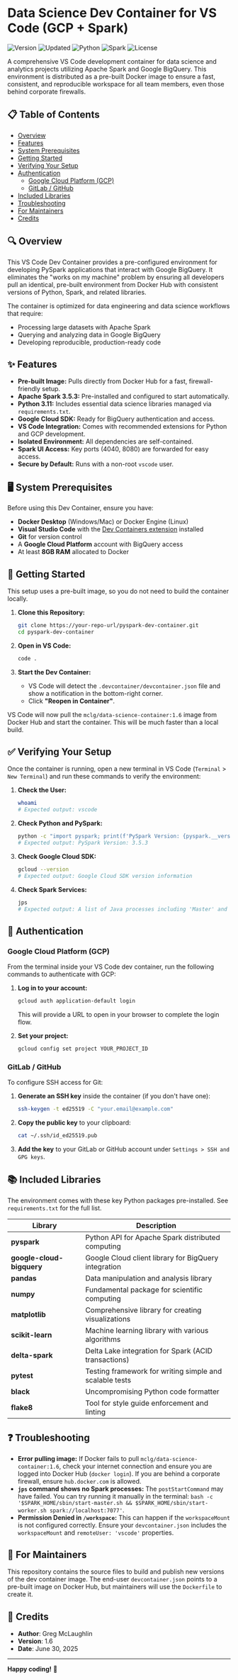 ﻿# Data Science Dev Container for VS Code (GCP + Spark)

![Version](https://img.shields.io/badge/Version-1.6-blue)
![Updated](https://img.shields.io/badge/Updated-June%202025-green)
![Python](https://img.shields.io/badge/Python-3.11-yellow)
![Spark](https://img.shields.io/badge/Spark-3.5.3-orange)
![License](https://img.shields.io/badge/License-MIT-lightgrey)

A comprehensive VS Code development container for data science and analytics projects utilizing Apache Spark and Google BigQuery. This environment is distributed as a pre-built Docker image to ensure a fast, consistent, and reproducible workspace for all team members, even those behind corporate firewalls.

## 📋 Table of Contents

- [Overview](#-overview)
- [Features](#-features)
- [System Prerequisites](#-system-prerequisites)
- [Getting Started](#-getting-started)
- [Verifying Your Setup](#-verifying-your-setup)
- [Authentication](#-authentication)
  - [Google Cloud Platform (GCP)](#google-cloud-platform-gcp)
  - [GitLab / GitHub](#gitlab--github)
- [Included Libraries](#-included-libraries)
- [Troubleshooting](#-troubleshooting)
- [For Maintainers](#-for-maintainers)
- [Credits](#-credits)

## 🔍 Overview

This VS Code Dev Container provides a pre-configured environment for developing PySpark applications that interact with Google BigQuery. It eliminates the "works on my machine" problem by ensuring all developers pull an identical, pre-built environment from Docker Hub with consistent versions of Python, Spark, and related libraries.

The container is optimized for data engineering and data science workflows that require:
- Processing large datasets with Apache Spark
- Querying and analyzing data in Google BigQuery
- Developing reproducible, production-ready code

## ✨ Features

- **Pre-built Image:** Pulls directly from Docker Hub for a fast, firewall-friendly setup.
- **Apache Spark 3.5.3:** Pre-installed and configured to start automatically.
- **Python 3.11:** Includes essential data science libraries managed via `requirements.txt`.
- **Google Cloud SDK:** Ready for BigQuery authentication and access.
- **VS Code Integration:** Comes with recommended extensions for Python and GCP development.
- **Isolated Environment:** All dependencies are self-contained.
- **Spark UI Access:** Key ports (4040, 8080) are forwarded for easy access.
- **Secure by Default:** Runs with a non-root `vscode` user.

## 🖥️ System Prerequisites

Before using this Dev Container, ensure you have:

- **Docker Desktop** (Windows/Mac) or Docker Engine (Linux)
- **Visual Studio Code** with the [Dev Containers extension](https://marketplace.visualstudio.com/items?itemName=ms-vscode-remote.remote-containers) installed
- **Git** for version control
- A **Google Cloud Platform** account with BigQuery access
- At least **8GB RAM** allocated to Docker

## 🚀 Getting Started

This setup uses a pre-built image, so you do not need to build the container locally.

1.  **Clone this Repository:**
    ```bash
    git clone https://your-repo-url/pyspark-dev-container.git
    cd pyspark-dev-container
    ```

2.  **Open in VS Code:**
    ```bash
    code .
    ```

3.  **Start the Dev Container:**
    - VS Code will detect the `.devcontainer/devcontainer.json` file and show a notification in the bottom-right corner.
    - Click **"Reopen in Container"**.

VS Code will now pull the `mclg/data-science-container:1.6` image from Docker Hub and start the container. This will be much faster than a local build.

## ✅ Verifying Your Setup

Once the container is running, open a new terminal in VS Code (`Terminal` > `New Terminal`) and run these commands to verify the environment:

1.  **Check the User:**
    ```bash
    whoami
    # Expected output: vscode
    ```

2.  **Check Python and PySpark:**
    ```bash
    python -c "import pyspark; print(f'PySpark Version: {pyspark.__version__}')"
    # Expected output: PySpark Version: 3.5.3
    ```

3.  **Check Google Cloud SDK:**
    ```bash
    gcloud --version
    # Expected output: Google Cloud SDK version information
    ```

4.  **Check Spark Services:**
    ```bash
    jps
    # Expected output: A list of Java processes including 'Master' and 'Worker'
    ```

## 🔐 Authentication

### Google Cloud Platform (GCP)

From the terminal inside your VS Code dev container, run the following commands to authenticate with GCP:

1.  **Log in to your account:**
    ```bash
    gcloud auth application-default login
    ```
    This will provide a URL to open in your browser to complete the login flow.

2.  **Set your project:**
    ```bash
    gcloud config set project YOUR_PROJECT_ID
    ```

### GitLab / GitHub

To configure SSH access for Git:

1.  **Generate an SSH key** inside the container (if you don't have one):
    ```bash
    ssh-keygen -t ed25519 -C "your.email@example.com"
    ```

2.  **Copy the public key** to your clipboard:
    ```bash
    cat ~/.ssh/id_ed25519.pub
    ```

3.  **Add the key** to your GitLab or GitHub account under `Settings > SSH and GPG keys`.

## 📚 Included Libraries

The environment comes with these key Python packages pre-installed. See `requirements.txt` for the full list.

| Library                 | Description                                                 |
| ----------------------- | ----------------------------------------------------------- |
| **pyspark**             | Python API for Apache Spark distributed computing           |
| **google-cloud-bigquery** | Google Cloud client library for BigQuery integration        |
| **pandas**              | Data manipulation and analysis library                      |
| **numpy**               | Fundamental package for scientific computing                |
| **matplotlib**          | Comprehensive library for creating visualizations           |
| **scikit-learn**        | Machine learning library with various algorithms            |
| **delta-spark**         | Delta Lake integration for Spark (ACID transactions)        |
| **pytest**              | Testing framework for writing simple and scalable tests     |
| **black**               | Uncompromising Python code formatter                        |
| **flake8**              | Tool for style guide enforcement and linting                |

## ❓ Troubleshooting

-   **Error pulling image:** If Docker fails to pull `mclg/data-science-container:1.6`, check your internet connection and ensure you are logged into Docker Hub (`docker login`). If you are behind a corporate firewall, ensure `hub.docker.com` is allowed.
-   **`jps` command shows no Spark processes:** The `postStartCommand` may have failed. You can try running it manually in the terminal: `bash -c '$SPARK_HOME/sbin/start-master.sh && $SPARK_HOME/sbin/start-worker.sh spark://localhost:7077'`.
-   **Permission Denied in `/workspace`:** This can happen if the `workspaceMount` is not configured correctly. Ensure your `devcontainer.json` includes the `workspaceMount` and `remoteUser: 'vscode'` properties.

## 🔧 For Maintainers

This repository contains the source files to build and publish new versions of the dev container image. The end-user `devcontainer.json` points to a pre-built image on Docker Hub, but maintainers will use the `Dockerfile` to create it.


## 👤 Credits

-   **Author**: Greg McLaughlin
-   **Version**: 1.6
-   **Date**: June 30, 2025

---

**Happy coding!** 🎉
